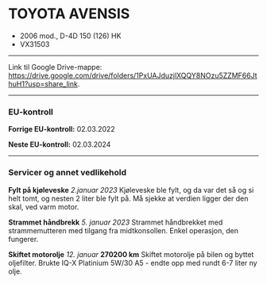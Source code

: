 # TOYOTA AVENSIS
* 2006 mod., D-4D 150 (126) HK
* VX31503 

---
Link til Google Drive-mappe: https://drive.google.com/drive/folders/1PxUAJduzjlXQQY8NOzu5ZZMF66JthuH1?usp=share_link. 

---
### EU-kontroll

**Forrige EU-kontroll:** 02.03.2022

**Neste EU-kontroll:** 02.03.2024

---
### Servicer og annet vedlikehold

**Fylt på kjøleveske** *2.januar 2023* 
Kjøleveske ble fylt, og da var det så og si helt tomt, og nesten 2 liter ble fylt på. Må sjekke at verdien ligger der den skal, ved varm motor.

**Strammet håndbrekk** *5. januar 2023*
Strammet håndbrekket med strammemutteren med tilgang fra midtkonsollen. Enkel operasjon, den fungerer. 

**Skiftet motorolje** *12. januar* **270200 km**
Skiftet motorolje på bilen og byttet oljefilter. Brukte IQ-X Platinium 5W/30 A5 - endte opp med rundt 6-7 liter ny olje. 
